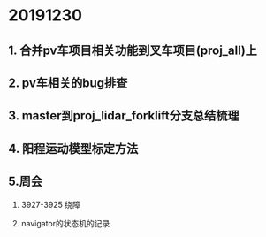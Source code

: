 # 20191230

## 1. 合并pv车项目相关功能到叉车项目(proj_all)上 



## 2. pv车相关的bug排查 

## 3. master到proj_lidar_forklift分支总结梳理 

## 4. 阳程运动模型标定方法



## 5.周会

1. 3927-3925 绕障

2. navigator的状态机的记录





